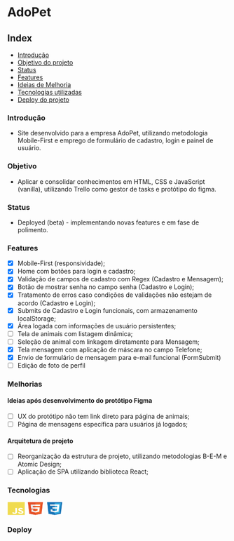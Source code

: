 # AdoPet

## Index

- [Introdução](#Introdução)
- [Objetivo do projeto](#Objetivo)
- [Status](#Status)
- [Features](#Features)
- [Ideias de Melhoria](#Melhorias)
- [Tecnologias utilizadas](#Tecnologias)
- [Deploy do projeto](#Deploy)

### Introdução

- Site desenvolvido para a empresa AdoPet, utilizando metodologia Mobile-First e emprego de formulário de cadastro, login e painel de usuário.

### Objetivo

- Aplicar e consolidar conhecimentos em HTML, CSS e JavaScript (vanilla), utilizando Trello como gestor de tasks e protótipo do figma.

### Status

- Deployed (beta) - implementando novas features e em fase de polimento.

### Features

- [x] Mobile-First (responsividade);
- [x] Home com botões para login e cadastro;
- [x] Validação de campos de cadastro com Regex (Cadastro e Mensagem);
- [x] Botão de mostrar senha no campo senha (Cadastro e Login);
- [x] Tratamento de erros caso condições de validações não estejam de acordo (Cadastro e Login);
- [x] Submits de Cadastro e Login funcionais, com armazenamento localStorage;
- [x] Área logada com informações de usuário persistentes;
- [ ] Tela de animais com listagem dinâmica;
- [ ] Seleção de animal com linkagem diretamente para Mensagem;
- [x] Tela mensagem com aplicação de máscara no campo Telefone;
- [x] Envio de formulário de mensagem para e-mail funcional (FormSubmit)
- [ ] Edição de foto de perfil

### Melhorias

#### Ideias após desenvolvimento do protótipo Figma

- [ ] UX do protótipo não tem link direto para página de animais;
- [ ] Página de mensagens específica para usuários já logados;

#### Arquitetura de projeto
- [ ] Reorganização da estrutura de projeto, utilizando metodologias B-E-M e Atomic Design;
- [ ] Aplicação de SPA utilizando biblioteca React;

### Tecnologias

<img align="center" alt="JavaScript" height="30" width="40" src="https://raw.githubusercontent.com/devicons/devicon/master/icons/javascript/javascript-plain.svg">
<img align="center" alt="HTML" height="30" width="40" src="https://raw.githubusercontent.com/devicons/devicon/master/icons/html5/html5-original.svg">
<img align="center" alt="CSS" height="30" width="40" src="https://raw.githubusercontent.com/devicons/devicon/master/icons/css3/css3-original.svg">

### Deploy

